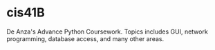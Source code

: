 # cis41B
De Anza's Advance Python Coursework. Topics includes GUI, network programming, database access, and many other areas.

